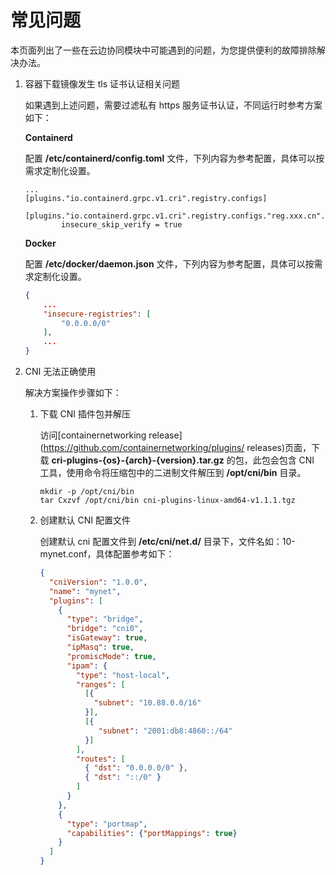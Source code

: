 # 常见问题

本页面列出了一些在云边协同模块中可能遇到的问题，为您提供便利的故障排除解决办法。

1. 容器下载镜像发生 tls 证书认证相关问题

    如果遇到上述问题，需要过滤私有 https 服务证书认证，不同运行时参考方案如下：

    **Containerd** 

    配置 **/etc/containerd/config.toml** 文件，下列内容为参考配置，具体可以按需求定制化设置。

    ```config
    ...
    [plugins."io.containerd.grpc.v1.cri".registry.configs]
        [plugins."io.containerd.grpc.v1.cri".registry.configs."reg.xxx.cn".tls]
            insecure_skip_verify = true
    ```
    **Docker**

    配置 **/etc/docker/daemon.json** 文件，下列内容为参考配置，具体可以按需求定制化设置。

    ```json
    {
        ...
        "insecure-registries": [
            "0.0.0.0/0"
        ],
        ...
    }
    ```

2. CNI 无法正确使用

    解决方案操作步骤如下：

    1. 下载 CNI 插件包并解压

        访问[containernetworking release](https://github.com/containernetworking/plugins/    releases)页面，下载 **cri-plugins-{os}-{arch}-{version}.tar.gz** 的包，此包会包含 CNI 工具，使用命令将压缩包中的二进制文件解压到 **/opt/cni/bin** 目录。

        ```shell
        mkdir -p /opt/cni/bin 
        tar Cxzvf /opt/cni/bin cni-plugins-linux-amd64-v1.1.1.tgz
        ```

    1. 创建默认 CNI 配置文件

        创建默认 cni 配置文件到 **/etc/cni/net.d/** 目录下，文件名如：10-mynet.conf，具体配置参考如下：

        ```json
        {
          "cniVersion": "1.0.0",
          "name": "mynet",
          "plugins": [
            {
              "type": "bridge",
              "bridge": "cni0",
              "isGateway": true,
              "ipMasq": true,
              "promiscMode": true,
              "ipam": {
                "type": "host-local",
                "ranges": [
                  [{
                    "subnet": "10.88.0.0/16"
                  }],
                  [{
                     "subnet": "2001:db8:4860::/64"
                  }]
                ],
                "routes": [
                  { "dst": "0.0.0.0/0" },
                  { "dst": "::/0" }
                ]
              }
            },
            {
              "type": "portmap",
              "capabilities": {"portMappings": true}
            }
          ]
        }
        ```
